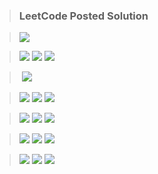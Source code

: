 > ### LeetCode Posted Solution

> [![](https://img.shields.io/badge/LeetCode-Profile-orange)](https://leetcode.com/naveenkr/)

> [![](https://img.shields.io/badge/LeetCode-Easy-green)](https://leetcode.com/problemset/all/?difficulty=Easy)
> [![](https://img.shields.io/badge/LeetCode-Medium-important)](https://leetcode.com/problemset/all/?difficulty=Medium)
> [![](https://img.shields.io/badge/LeetCode-Hard-red)](https://leetcode.com/problemset/all/?difficulty=Hard)

> [![]()]()
> [![](https://img.shields.io/badge/Solution-brightgreen)]()

> [![](https://img.shields.io/badge/Smallest%20Subsequence%20of%20Distinct%20Characters-blue)](https://leetcode.com/problems/smallest-subsequence-of-distinct-characters/)
> [![](https://img.shields.io/badge/Solution-brightgreen)](https://leetcode.com/problems/smallest-subsequence-of-distinct-characters/discuss/889488/Java-Solution-using-Stack)
> [![](https://img.shields.io/badge/LeetCode-Medium-important)](https://leetcode.com/problemset/all/?difficulty=Medium)

> [![](https://img.shields.io/badge/Buddy%20Strings-blue)](https://leetcode.com/problems/buddy-strings/)
> [![](https://img.shields.io/badge/Solution-brightgreen)](https://leetcode.com/problems/buddy-strings/discuss/890941/Java-Solution)
> [![](https://img.shields.io/badge/LeetCode-Easy-green)](https://leetcode.com/problemset/all/?difficulty=Easy)

> [![](https://img.shields.io/badge/Number%20of%20Burgers%20with%20No%20Waste%20of%20Ingredients-blue)](https://leetcode.com/problems/number-of-burgers-with-no-waste-of-ingredients/)
> [![](https://img.shields.io/badge/Solution-brightgreen)](https://leetcode.com/problems/number-of-burgers-with-no-waste-of-ingredients/discuss/889527/java-solution-two-solutions)
> [![](https://img.shields.io/badge/LeetCode-Medium-important)](https://leetcode.com/problemset/all/?difficulty=Medium)

> [![](https://img.shields.io/badge/Remove%20Duplicate%20Letters-blue)](https://leetcode.com/problems/remove-duplicate-letters/)
> [![](https://img.shields.io/badge/Solution-brightgreen)](https://leetcode.com/problems/remove-duplicate-letters/discuss/889494/java-solution-using-stack)
> [![](https://img.shields.io/badge/LeetCode-Medium-important)](https://leetcode.com/problemset/all/?difficulty=Medium)

